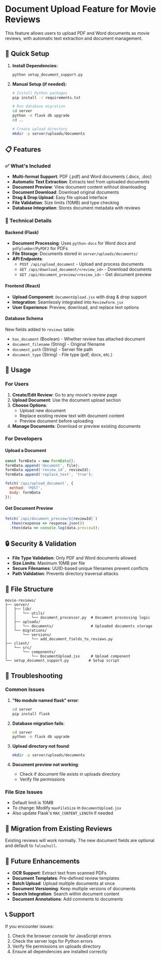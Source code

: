 # Document Upload Feature for Movie Reviews

This feature allows users to upload PDF and Word documents as movie reviews, with automatic text extraction and document management.

## 🚀 Quick Setup

1. **Install Dependencies:**
   ```bash
   python setup_document_support.py
   ```

2. **Manual Setup (if needed):**
   ```bash
   # Install Python packages
   pip install -r requirements.txt
   
   # Run database migration
   cd server
   python -m flask db upgrade
   cd ..
   
   # Create upload directory
   mkdir -p server/uploads/documents
   ```

## 📋 Features

### ✅ What's Included

- **Multi-format Support**: PDF (.pdf) and Word documents (.docx, .doc)
- **Automatic Text Extraction**: Extracts text from uploaded documents
- **Document Preview**: View document content without downloading
- **Document Download**: Download original documents
- **Drag & Drop Upload**: Easy file upload interface
- **File Validation**: Size limits (10MB) and type checking
- **Database Integration**: Stores document metadata with reviews

### 🔧 Technical Details

#### Backend (Flask)
- **Document Processing**: Uses `python-docx` for Word docs and `pdfplumber`/`PyPDF2` for PDFs
- **File Storage**: Documents stored in `server/uploads/documents/`
- **API Endpoints**:
  - `POST /api/upload_document` - Upload and process documents
  - `GET /api/download_document/<review_id>` - Download documents
  - `GET /api/document_preview/<review_id>` - Get document preview

#### Frontend (React)
- **Upload Component**: `DocumentUpload.jsx` with drag & drop support
- **Integration**: Seamlessly integrated into `ReviewForm.jsx`
- **User Experience**: Preview, download, and replace text options

#### Database Schema
New fields added to `reviews` table:
- `has_document` (Boolean) - Whether review has attached document
- `document_filename` (String) - Original filename
- `document_path` (String) - Server file path
- `document_type` (String) - File type (pdf, docx, etc.)

## 🎯 Usage

### For Users
1. **Create/Edit Review**: Go to any movie's review page
2. **Upload Document**: Use the document upload section
3. **Choose Options**:
   - Upload new document
   - Replace existing review text with document content
   - Preview document before uploading
4. **Manage Documents**: Download or preview existing documents

### For Developers

#### Upload a Document
```javascript
const formData = new FormData();
formData.append('document', file);
formData.append('review_id', reviewId);
formData.append('replace_text', 'true');

fetch('/api/upload_document', {
  method: 'POST',
  body: formData
});
```

#### Get Document Preview
```javascript
fetch(`/api/document_preview/${reviewId}`)
  .then(response => response.json())
  .then(data => console.log(data.preview));
```

## 🔒 Security & Validation

- **File Type Validation**: Only PDF and Word documents allowed
- **Size Limits**: Maximum 10MB per file
- **Secure Filenames**: UUID-based unique filenames prevent conflicts
- **Path Validation**: Prevents directory traversal attacks

## 📁 File Structure

```
movie-reviews/
├── server/
│   ├── lib/
│   │   └── utils/
│   │       └── document_processor.py  # Document processing logic
│   ├── uploads/
│   │   └── documents/                 # Uploaded documents storage
│   └── migrations/
│       └── versions/
│           └── add_document_fields_to_reviews.py
├── client/
│   └── src/
│       └── components/
│           └── DocumentUpload.jsx     # Upload component
└── setup_document_support.py         # Setup script
```

## 🐛 Troubleshooting

### Common Issues

1. **"No module named flask" error**:
   ```bash
   cd server
   pip install flask
   ```

2. **Database migration fails**:
   ```bash
   cd server
   python -m flask db upgrade
   ```

3. **Upload directory not found**:
   ```bash
   mkdir -p server/uploads/documents
   ```

4. **Document preview not working**:
   - Check if document file exists in uploads directory
   - Verify file permissions

### File Size Issues
- Default limit is 10MB
- To change: Modify `maxFileSize` in `DocumentUpload.jsx`
- Also update Flask's `MAX_CONTENT_LENGTH` if needed

## 🔄 Migration from Existing Reviews

Existing reviews will work normally. The new document fields are optional and default to `false`/`null`.

## 🚀 Future Enhancements

- **OCR Support**: Extract text from scanned PDFs
- **Document Templates**: Pre-defined review templates
- **Batch Upload**: Upload multiple documents at once
- **Document Versioning**: Keep multiple versions of documents
- **Search Integration**: Search within document content
- **Document Annotations**: Add comments to documents

## 📞 Support

If you encounter issues:
1. Check the browser console for JavaScript errors
2. Check the server logs for Python errors
3. Verify file permissions on uploads directory
4. Ensure all dependencies are installed correctly
